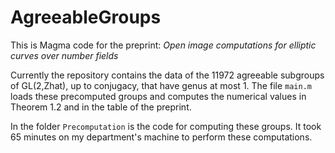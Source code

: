 # AgreeableGroups

This is Magma code for the preprint: *Open image computations for elliptic curves over number fields*

Currently the repository contains the data of the 11972 agreeable subgroups of GL(2,Zhat), up to conjugacy, that have genus at most 1.  The file `main.m` loads these precomputed groups and computes the numerical values in Theorem 1.2 and in the table of the preprint.

In the folder `Precomputation` is the code for computing these groups. It took 65 minutes on my department's machine to perform these computations.
